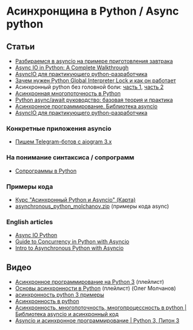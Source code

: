# Асинхронщина в Python / Async python

## Статьи

- [Разбираемся в asyncio на примере приготовления завтрака](https://ru.hexlet.io/blog/posts/razbiraemsya-v-asyncio-na-primere-prigotovleniya-zavtraka)
- [Async IO in Python: A Complete Walkthrough](https://realpython.com/async-io-python/)
- [AsyncIO для практикующего python-разработчика](https://habr.com/ru/articles/337420/)
- [Зачем нужен Python Global Interpreter Lock и как он работает](https://tproger.ru/translations/global-interpreter-lock-guide)
- Асинхронный python без головной боли: [часть 1](https://habr.com/ru/articles/667630/), [часть 2
](https://habr.com/ru/articles/671798/)
- [Асинхронная многопоточность в Python](https://nuancesprog.ru/p/13287/)
- [Python async/await руководство: базовая теория и практика](https://imgvoid.medium.com/python-async-await-%D1%80%D1%83%D0%BA%D0%BE%D0%B2%D0%BE%D0%B4%D1%81%D1%82%D0%B2%D0%BE-%D0%B1%D0%B0%D0%B7%D0%BE%D0%B2%D0%B0%D1%8F-%D1%82%D0%B5%D0%BE%D1%80%D0%B8%D1%8F-%D0%B8-%D0%BF%D1%80%D0%B0%D0%BA%D1%82%D0%B8%D0%BA%D0%B0-f970e29854b3)
- [Асинхронное программирование. Библиотека asyncio](https://cs.mipt.ru/advanced_python/lessons/lab10.html)
- [AsyncIO для практикующего python-разработчика](https://habr.com/ru/articles/337420/)

### Конкретные приложения asyncio

- [Пишем Telegram-ботов с aiogram 3.x](https://mastergroosha.github.io/aiogram-3-guide/)

### На понимание синтаксиса / сопрограмм

- [Сопрограммы в Python](https://habr.com/ru/articles/196918/)

### Примеры кода

- [Курс "Асинхронный Python и Asyncio" (Карта)](https://boosty.to/omolchanov/posts/34ef77a6-e947-4505-8d81-9667276448ba)
- [asynchronous_python_molchanov.zip](https://www.patreon.com/file?h=26640469&i=3746546) (примеры кода async)

### English articles

- [Async IO Python](https://www.scaler.com/topics/asyncio-python/)
- [Guide to Concurrency in Python with Asyncio](https://www.integralist.co.uk/posts/python-asyncio/)
- [Intro to Asynchronous Python with Asyncio](https://hackersandslackers.com/python-concurrency-asyncio/)

## Видео

- [Асинхронное программирование на Python 3](https://www.youtube.com/watch?v=BmOjeVM0w1U&list=PLJcqk6mrJtxCo_KqHV2rM2_a3Z8qoE5Gk) (плейлист)
- [Основы асинхронности в Python](https://www.youtube.com/watch?v=ZGfv_yRLBiY&list=PLlWXhlUMyooawilqK4lPXRvxtbYiw34S8) (плейлист) (Олег Молчанов)
- [асинхронность python 3 примеры](https://www.youtube.com/watch?v=T8Dkra9iPeY)
- [Асинхронность в python](https://www.youtube.com/watch?v=k3NjLeAdNe0)
- [Асинхронность, многопоточность, многопроцессность в python | Библиотека asyncio и асинхронный код](https://www.youtube.com/watch?v=_4QY1nGFRY8)
- [Asyncio и асинхронное программирование | Python 3, Питон 3](https://www.youtube.com/watch?v=17opMYWZ7ws)
